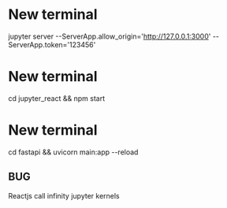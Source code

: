 # New terminal
jupyter server --ServerApp.allow_origin='http://127.0.0.1:3000' --ServerApp.token='123456'

# New terminal
cd jupyter_react && npm start

# New terminal
cd fastapi && uvicorn main:app --reload

## BUG
Reactjs call infinity jupyter kernels